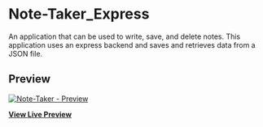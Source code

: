 # Note-Taker_Express

An application that can be used to write, save, and delete notes.
This application uses an express backend and saves and retrieves data from a JSON file.

## Preview

[![Note-Taker - Preview](https://res.cloudinary.com/ygiah/image/upload/v1576112211/bootcamp/express_note-taker.png)](https://eduardo-ygiah.github.io/Portfolio/index.html)

**[View Live Preview](https://eduardo-ygiah.github.io/Portfolio/index.html)**
